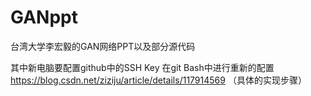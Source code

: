 # GANppt

台湾大学李宏毅的GAN网络PPT以及部分源代码

其中新电脑要配置github中的SSH Key 
   在git Bash中进行重新的配置  https://blog.csdn.net/ziziju/article/details/117914569  （具体的实现步骤）
